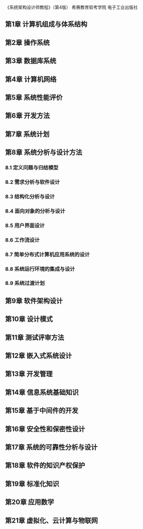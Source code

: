 《系统架构设计师教程》（第4版） 希赛教育软考学院 电子工业出版社

## 第1章 计算机组成与体系结构
## 第2章 操作系统
## 第3章 数据库系统
## 第4章 计算机网络
## 第5章 系统性能评价

## 第6章 开发方法
## 第7章 系统计划
## 第8章 系统分析与设计方法
### 8.1 定义问题与归结模型
### 8.2 需求分析与软件设计
### 8.3 结构化分析与设计
### 8.4 面向对象的分析与设计
### 8.5 用户界面设计
### 8.6 工作流设计
### 8.7 简单分布式计算机应用系统的设计
### 8.8 系统运行环境的集成与设计
### 8.9 系统过渡计划

## 第9章 软件架构设计
## 第10章 设计模式
## 第11章 测试评审方法
## 第12章 嵌入式系统设计
## 第13章 开发管理
## 第14章 信息系统基础知识
## 第15章 基于中间件的开发

## 第16章 安全性和保密性设计
## 第17章 系统的可靠性分析与设计
## 第18章 软件的知识产权保护
## 第19章 标准化知识
## 第20章 应用数学
## 第21章 虚拟化、云计算与物联网